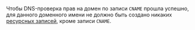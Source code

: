 Чтобы DNS-проверка прав на домен по записи `CNAME` прошла успешно, для данного доменного имени не должно быть создано никаких [ресурсных записей](../../dns/concepts/resource-record.md), кроме записи `CNAME`.